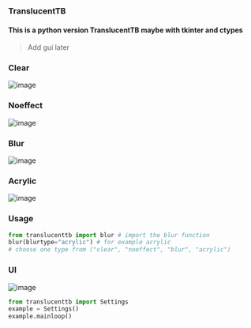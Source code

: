 ### TranslucentTB
#### This is a python version TranslucentTB maybe with tkinter and ctypes
> Add gui later
### Clear
![image](https://github.com/littlewhitecloud/TranslucentTB/assets/71159641/97763cac-2b58-4208-b98b-36d031c86880)
### Noeffect
![image](https://github.com/littlewhitecloud/TranslucentTB/assets/71159641/761f84b4-5367-40a2-81ec-e9e97b2f19f5)
### Blur
![image](https://github.com/littlewhitecloud/TranslucentTB/assets/71159641/78b2a579-4c5f-4d95-8b68-4fe2b4f2ba29)
### Acrylic
![image](https://github.com/littlewhitecloud/TranslucentTB/assets/71159641/211f4147-ce5d-4f04-9126-e274369abdfd)

### Usage
```python
from translucenttb import blur # import the blur function
blur(blurtype="acrylic") # for example acrylic
# choose one type from ("clear", "noeffect", "blur", "acrylic")
```

### UI
![image](https://github.com/littlewhitecloud/TranslucentTB/assets/71159641/0a9ecdd5-f5ae-4fa9-b124-09a1e9ed849a)
```python
from translucenttb import Settings
example = Settings()
example.mainloop()
```
